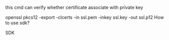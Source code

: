 this cmd can verify whether certificate associate with private key

openssl pkcs12 -export -clcerts -in ssl.pem -inkey ssl.key -out ssl.p12
How to use sdk?

SDK
